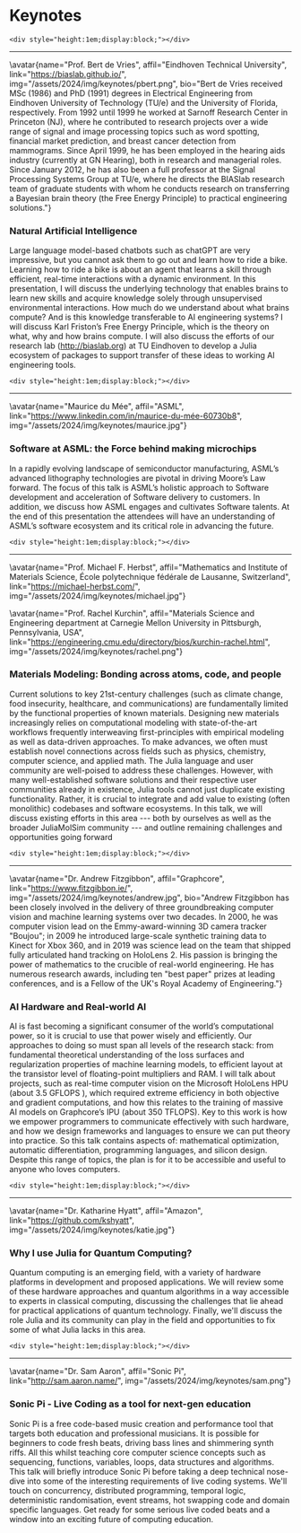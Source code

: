 # Keynotes

~~~
<div style="height:1em;display:block;"></div>
~~~

---

\avatar{name="Prof. Bert de Vries", affil="Eindhoven Technical University", link="https://biaslab.github.io/", img="/assets/2024/img/keynotes/pbert.png", bio="Bert de Vries received MSc (1986) and PhD (1991) degrees in Electrical Engineering from Eindhoven University of Technology (TU/e) and the University of Florida, respectively. From 1992 until 1999 he worked at Sarnoff Research Center in Princeton (NJ), where he contributed to research projects over a wide range of signal and image processing topics such as word spotting, financial market prediction, and breast cancer detection from mammograms. Since April 1999, he has been employed in the hearing aids industry (currently at GN Hearing), both in research and managerial roles. Since January 2012, he has also been a full professor at the Signal Processing Systems Group at TU/e, where he directs the BIASlab research team of graduate students with whom he conducts research on transferring a Bayesian brain theory (the Free Energy Principle) to practical engineering solutions."}

### Natural Artificial Intelligence

Large language model-based chatbots such as chatGPT are very impressive, but you cannot ask them to go out and learn how to ride a bike. Learning how to ride a bike is about an agent that learns a skill through efficient, real-time interactions with a dynamic environment. In this presentation, I will discuss the underlying technology that enables brains to learn new skills and acquire knowledge solely through unsupervised environmental interactions. How much do we understand about what brains compute? And is this knowledge transferable to AI engineering systems? I will discuss Karl Friston’s Free Energy Principle, which is the theory on what, why and how brains compute. I will also discuss the efforts of our research lab (http://biaslab.org) at TU Eindhoven to develop a Julia ecosystem of packages to support transfer of these ideas to working AI engineering tools.

~~~
<div style="height:1em;display:block;"></div>
~~~

---

\avatar{name="Maurice du Mée", affil="ASML", link="https://www.linkedin.com/in/maurice-du-mée-60730b8", img="/assets/2024/img/keynotes/maurice.jpg"}

### Software at ASML: the Force behind making microchips

In a rapidly evolving landscape of semiconductor manufacturing, ASML’s advanced lithography technologies are pivotal in driving Moore’s Law forward. The focus of this talk is ASML’s holistic approach to Software development and acceleration of Software delivery to customers. In addition, we discuss how ASML engages and cultivates Software talents. At the end of this presentation the attendees will have an understanding of ASML’s software ecosystem and its critical role in advancing the future.

~~~
<div style="height:1em;display:block;"></div>
~~~

---

\avatar{name="Prof. Michael F. Herbst", affil="Mathematics and Institute of Materials Science, École polytechnique fédérale de Lausanne, Switzerland", link="https://michael-herbst.com/", img="/assets/2024/img/keynotes/michael.jpg"}

\avatar{name="Prof. Rachel Kurchin", affil="Materials Science and Engineering department at Carnegie Mellon University in Pittsburgh, Pennsylvania, USA", link="https://engineering.cmu.edu/directory/bios/kurchin-rachel.html", img="/assets/2024/img/keynotes/rachel.png"}

### Materials Modeling: Bonding across atoms, code, and people

Current solutions to key 21st-century challenges (such as climate change, food insecurity, healthcare, and communications) are fundamentally limited by the functional properties of known materials. Designing new materials increasingly relies on computational modeling with state-of-the-art workflows frequently interweaving first-principles with empirical modeling as well as data-driven approaches. To make advances, we often must establish novel connections across fields such as physics, chemistry, computer science, and applied math. The Julia language and user community are well-poised to address these challenges. However, with many well-established software solutions and their respective user communities already in existence, Julia tools cannot just duplicate existing functionality. Rather, it is crucial to integrate and add value to existing (often monolithic) codebases and software ecosystems. In this talk, we will discuss existing efforts in this area --- both by ourselves as well as the broader JuliaMolSim community --- and outline remaining challenges and opportunities going forward

~~~
<div style="height:1em;display:block;"></div>
~~~

---

\avatar{name="Dr. Andrew Fitzgibbon", affil="Graphcore", link="https://www.fitzgibbon.ie/", img="/assets/2024/img/keynotes/andrew.jpg", bio="Andrew Fitzgibbon has been closely involved in the delivery of three groundbreaking computer vision and machine learning systems over two decades. In 2000, he was computer vision lead on the Emmy-award-winning 3D camera tracker \"Boujou\"; in 2009 he introduced large-scale synthetic training data to Kinect for Xbox 360, and in 2019 was science lead on the team that shipped fully articulated hand tracking on HoloLens 2. His passion is bringing the power of mathematics to the crucible of real-world engineering. He has numerous research awards, including ten \"best paper\" prizes at leading conferences, and is a Fellow of the UK's Royal Academy of Engineering."}

### AI Hardware and Real-world AI

AI is fast becoming a significant consumer of the world’s computational power, so it is crucial to use that power wisely and efficiently. Our approaches to doing so must span all levels of the research stack: from fundamental theoretical understanding of the loss surfaces and regularization properties of machine learning models, to efficient layout at the transistor level of floating-point multipliers and RAM. I will talk about projects, such as real-time computer vision on the Microsoft HoloLens HPU (about 3.5 GFLOPS ), which required extreme efficiency in both objective and gradient computations, and how this relates to the training of massive AI models on Graphcore’s IPU (about 350 TFLOPS). Key to this work is how we empower programmers to communicate effectively with such hardware, and how we design frameworks and languages to ensure we can put theory into practice. So this talk contains aspects of: mathematical optimization, automatic differentiation, programming languages, and silicon design. Despite this range of topics, the plan is for it to be accessible and useful to anyone who loves computers.

~~~
<div style="height:1em;display:block;"></div>
~~~

---

\avatar{name="Dr. Katharine Hyatt", affil="Amazon", link="https://github.com/kshyatt", img="/assets/2024/img/keynotes/katie.jpg"}

### Why I use Julia for Quantum Computing?

Quantum computing is an emerging field, with a variety of hardware platforms in development and proposed applications. We will review some of these hardware approaches and quantum algorithms in a way accessible to experts in classical computing, discussing the challenges that lie ahead for practical applications of quantum technology. Finally, we'll discuss the role Julia and its community can play in the field and opportunities to fix some of what Julia lacks in this area.

~~~
<div style="height:1em;display:block;"></div>
~~~

---

\avatar{name="Dr. Sam Aaron", affil="Sonic Pi", link="http://sam.aaron.name/", img="/assets/2024/img/keynotes/sam.png"}

### Sonic Pi - Live Coding as a tool for next-gen education

Sonic Pi is a free code-based music creation and performance tool that targets both education and professional musicians. It is possible for beginners to code fresh beats, driving bass lines and shimmering synth riffs. All this whilst teaching core computer science concepts such as sequencing, functions, variables, loops, data structures and algorithms.
This talk will briefly introduce Sonic Pi before taking a deep technical nose-dive into some of the interesting requirements of live coding systems. We'll touch on concurrency, distributed programming, temporal logic, deterministic randomisation, event streams, hot swapping code and domain specific languages.
Get ready for some serious live coded beats and a window into an exciting future of computing education.
